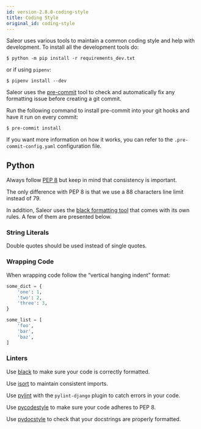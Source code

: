 ```yaml
---
id: version-2.8.0-coding-style
title: Coding Style
original_id: coding-style
---
```


Saleor uses various tools to maintain a common coding style and help with development. To install all the development tools do:

```console
$ python -m pip install -r requirements_dev.txt
```

or if using `pipenv`:

```console
$ pipenv install --dev
```

Saleor uses the [pre-commit](https://pre-commit.com/#install) tool to check and automatically fix any formatting issue before creating a git commit.

Run the following command to install pre-commit into your git hooks and have it run on every commit:

```console
$ pre-commit install
```

If you want more information on how it works, you can refer to the `.pre-commit-config.yaml` configuration file.

## Python

Always follow [PEP 8](https://www.python.org/dev/peps/pep-0008/) but keep in mind that consistency is important.

The only difference with PEP 8 is that we use a 88 characters line limit instead of 79.

In addition, Saleor uses the [black formatting tool](https://github.com/python/black) that comes with its own rules. A few of them are presented below.


### String Literals

Double quotes should be used instead of single quotes.


### Wrapping Code

When wrapping code follow the “vertical hanging indent” format:

```python
some_dict = {
    'one': 1,
    'two': 2,
    'three': 3,
}
```

```python
some_list = [
    'foo',
    'bar',
    'baz',
]
```


### Linters

Use [black](https://github.com/python/black/) to make sure your code is correctly formatted.

Use [isort](https://github.com/timothycrosley/isort) to maintain consistent imports.

Use [pylint](https://www.pylint.org/) with the `pylint-django` plugin to catch errors in your code.

Use [pycodestyle](http://pycodestyle.pycqa.org/en/latest/) to make sure your code adheres to PEP 8.

Use [pydocstyle](http://pydocstyle.pycqa.org/en/latest/) to check that your docstrings are properly formatted.